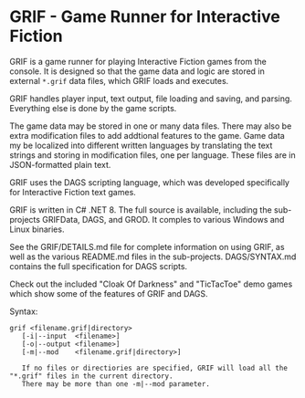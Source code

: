 # GRIF - Game Runner for Interactive Fiction

GRIF is a game runner for playing Interactive Fiction games from the console. It is designed so that the game data and logic are stored in external `*.grif` data files, which GRIF loads and executes.

GRIF handles player input, text output, file loading and saving, and parsing. Everything else is done by the game scripts.

The game data may be stored in one or many data files. There may also be extra modification files to add addtional features to the game. Game data my be localized into different written languages by translating the text strings and storing in modification files, one per language. These files are in JSON-formatted plain text.

GRIF uses the DAGS scripting language, which was developed specifically for Interactive Fiction text games.

GRIF is written in C# .NET 8. The full source is available, including the sub-projects GRIFData, DAGS, and GROD. It comples to various Windows and Linux binaries.

See the GRIF/DETAILS.md file for complete information on using GRIF, as well as the various README.md files in the sub-projects. DAGS/SYNTAX.md contains the full specification for DAGS scripts.

Check out the included "Cloak Of Darkness" and "TicTacToe" demo games which show some of the features of GRIF and DAGS.

Syntax:

```
grif <filename.grif|directory>
   [-i|--input  <filename>]
   [-o|--output <filename>]
   [-m|--mod    <filename.grif|directory>]

   If no files or directiories are specified, GRIF will load all the "*.grif" files in the current directory.
   There may be more than one -m|--mod parameter.
```
